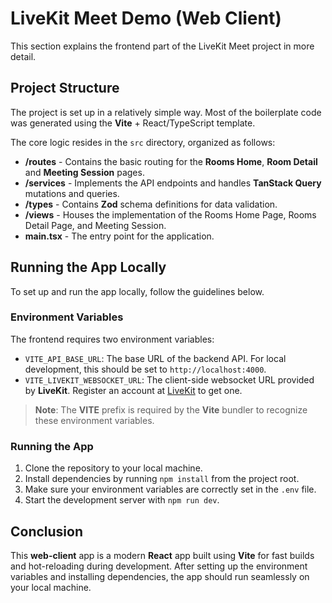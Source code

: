 # LiveKit Meet Demo (Web Client)

This section explains the frontend part of the LiveKit Meet project in more detail.

## Project Structure

The project is set up in a relatively simple way. Most of the boilerplate code was generated using the **Vite** + React/TypeScript template.

The core logic resides in the `src` directory, organized as follows:

- **/routes** - Contains the basic routing for the **Rooms Home**, **Room Detail** and **Meeting Session** pages.
- **/services** - Implements the API endpoints and handles **TanStack Query** mutations and queries.
- **/types** - Contains **Zod** schema definitions for data validation.
- **/views** - Houses the implementation of the Rooms Home Page, Rooms Detail Page, and Meeting Session.
- **main.tsx** - The entry point for the application.

## Running the App Locally

To set up and run the app locally, follow the guidelines below.

### Environment Variables

The frontend requires two environment variables:

- `VITE_API_BASE_URL`: The base URL of the backend API. For local development, this should be set to `http://localhost:4000`.
- `VITE_LIVEKIT_WEBSOCKET_URL`: The client-side websocket URL provided by **LiveKit**. Register an account at [LiveKit](https://livekit.io) to get one.

> **Note**: The **VITE** prefix is required by the **Vite** bundler to recognize these environment variables.

### Running the App

1. Clone the repository to your local machine.
2. Install dependencies by running `npm install` from the project root.
3. Make sure your environment variables are correctly set in the `.env` file.
4. Start the development server with `npm run dev`.

## Conclusion

This **web-client** app is a modern **React** app built using **Vite** for fast builds and hot-reloading during development. After setting up the environment variables and installing dependencies, the app should run seamlessly on your local machine.